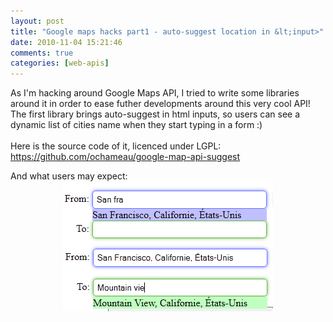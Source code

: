 ```yaml
---
layout: post
title: "Google maps hacks part1 - auto-suggest location in &lt;input>"
date: 2010-11-04 15:21:46
comments: true
categories: [web-apis]
---
```

As I'm hacking around Google Maps API, I tried to write some libraries around
it in order to ease futher developments around this very cool API! The first
library brings auto-suggest in html inputs, so users can see a dynamic list of
cities name when they start typing in a form :)<br />
<br />
Here is the source code of it, licenced under LGPL:<br />
<a href="https://github.com/ochameau/google-map-api-suggest">https://github.com/ochameau/google-map-api-suggest</a><br />

And what users may expect: <img src="/public/gmaps/gmapi-suggest-sc1.png" alt="gmapi-suggest-sc1.png" style="margin: 0 auto; display: block;" title="gmapi-suggest-sc1.png, nov. 2010" /> <img src="/public/gmaps/gmapi-suggest-sc2.png" alt="gmapi-suggest-sc2.png" style="margin: 0 auto; display: block;" title="gmapi-suggest-sc2.png, nov. 2010" />